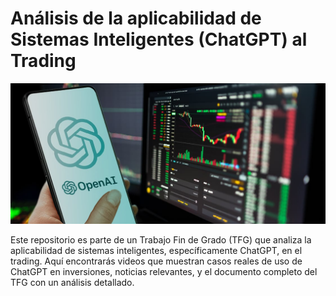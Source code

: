 # Análisis de la aplicabilidad de Sistemas Inteligentes (ChatGPT) al Trading

![alt text](https://github.com/franmandres/GPT-for-trading-analysis/blob/main/imagenes/articulos/trading-chat-gpt-overview.jpg "Overview")

Este repositorio es parte de un Trabajo Fin de Grado (TFG) que analiza la aplicabilidad de sistemas inteligentes, específicamente ChatGPT, en el trading. Aquí encontrarás videos que muestran casos reales de uso de ChatGPT en inversiones, noticias relevantes, y el documento completo del TFG con un análisis detallado. 
